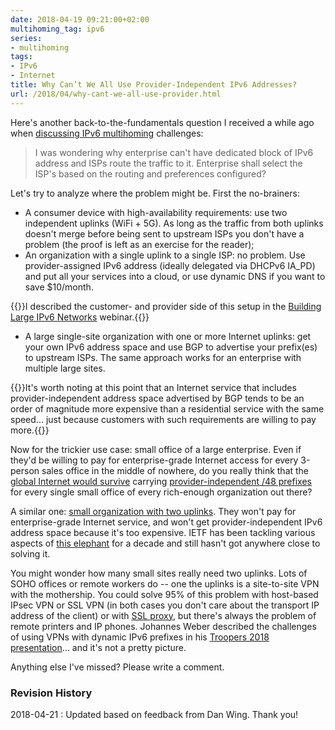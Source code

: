 ```yaml
---
date: 2018-04-19 09:21:00+02:00
multihoming_tag: ipv6
series:
- multihoming
tags:
- IPv6
- Internet
title: Why Can’t We All Use Provider-Independent IPv6 Addresses?
url: /2018/04/why-cant-we-all-use-provider.html
---
```

Here's another back-to-the-fundamentals question I received a while ago when [discussing IPv6 multihoming](https://blog.ipspace.net/2018/04/new-in-ipv6-next-chapter-in-ipv6.html) challenges:

> I was wondering why enterprise can't have dedicated block of IPv6 address and ISPs route the traffic to it. Enterprise shall select the ISP\'s based on the routing and preferences configured?

Let's try to analyze where the problem might be. First the no-brainers:
<!--more-->
-   A consumer device with high-availability requirements: use two independent uplinks (WiFi + 5G). As long as the traffic from both uplinks doesn't merge before being sent to upstream ISPs you don't have a problem (the proof is left as an exercise for the reader);
-   An organization with a single uplink to a single ISP: no problem. Use provider-assigned IPv6 address (ideally delegated via DHCPv6 IA_PD) and put all your services into a cloud, or use dynamic DNS if you want to save \$10/month.

{{<note info>}}I described the customer- and provider side of this setup in the [Building Large IPv6 Networks](http://www.ipspace.net/Building_Large_IPv6_Service_Provider_Networks) webinar.{{</note>}}

-   A large single-site organization with one or more Internet uplinks: get your own IPv6 address space and use BGP to advertise your prefix(es) to upstream ISPs. The same approach works for an enterprise with multiple large sites.

{{<note info>}}It's worth noting at this point that an Internet service that includes provider-independent address space advertised by BGP tends to be an order of magnitude more expensive than a residential service with the same speed... just because customers with such requirements are willing to pay more.{{</note>}}

Now for the trickier use case: small office of a large enterprise. Even if they'd be willing to pay for enterprise-grade Internet access for every 3-person sales office in the middle of nowhere, do you really think that the [global Internet would survive](https://blog.ipspace.net/2012/03/anyone-can-get-ipv6-pi-space-buy-more.html) carrying [provider-independent /48 prefixes](http://blog.ipspace.net/2011/02/ipv6-provider-independent-addresses.html) for every single small office of every rich-enough organization out there?

A similar one: [small organization with two uplinks](https://blog.ipspace.net/2018/04/new-in-ipv6-next-chapter-in-ipv6.html). They won't pay for enterprise-grade Internet service, and won't get provider-independent IPv6 address space because it's too expensive. IETF has been tackling various aspects of [this elephant](http://blog.ipspace.net/2010/12/small-site-multihoming-in-ipv6-mission.html) for a decade and still hasn't got anywhere close to solving it.

You might wonder how many small sites really need two uplinks. Lots of SOHO offices or remote workers do -- one the uplinks is a site-to-site VPN with the mothership. You could solve 95% of this problem with host-based IPsec VPN or SSL VPN (in both cases you don't care about the transport IP address of the client) or with [SSL proxy](https://blog.ipspace.net/2018/03/before-commenting-on-someone-mentioning.html), but there's always the problem of remote printers and IP phones. Johannes Weber described the challenges of using VPNs with dynamic IPv6 prefixes in his [Troopers 2018 presentation](https://www.troopers.de/troopers18/agenda/9grrde/)... and it's not a pretty picture.

Anything else I've missed? Please write a comment.

### Revision History

2018-04-21
: Updated based on feedback from Dan Wing. Thank you!
